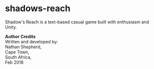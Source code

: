 # shadows-reach
Shadow's Reach is a text-based casual game built with enthusiasm and Unity. 

**Author Credits**<br>
Written and developed by: <br>
	Nathan Shepherd, <br>
	Cape Town, <br>
	South Africa, <br>
	Feb 2018<br>
